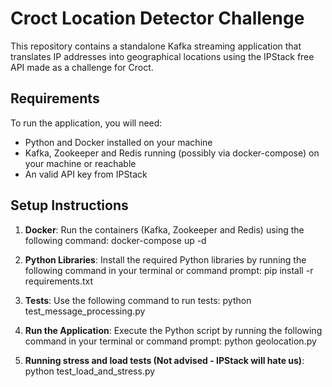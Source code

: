 # Croct Location Detector Challenge

This repository contains a standalone Kafka streaming application that translates IP addresses into geographical locations using the IPStack free API made as a challenge for Croct.

## Requirements

To run the application, you will need:

- Python and Docker installed on your machine
- Kafka, Zookeeper and Redis running (possibly via docker-compose) on your machine or reachable
- An valid API key from IPStack

## Setup Instructions

1. **Docker**: Run the containers (Kafka, Zookeeper and Redis) using the following command:
   docker-compose up -d

2. **Python Libraries**: Install the required Python libraries by running the following command in your terminal or command prompt:
   pip install -r requirements.txt

3. **Tests**: Use the following command to run tests:
   python test_message_processing.py

4. **Run the Application**: Execute the Python script by running the following command in your terminal or command prompt:
   python geolocation.py

5. **Running stress and load tests (Not advised - IPStack will hate us)**:
   python test_load_and_stress.py